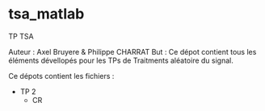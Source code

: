 # tsa_matlab
TP TSA 

Auteur : Axel Bruyere & Philippe CHARRAT 
But : Ce dépot contient tous les éléments dévellopés pour les TPs de Traitments aléatoire du signal.

Ce dépots contient les fichiers : 
- TP 2
  * CR 
